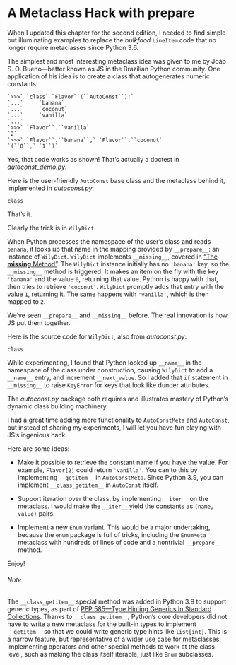 # A Metaclass Hack with __prepare__

When I updated this chapter for the second edition, I needed to find simple but illuminating examples to replace the _bulkfood_ `LineItem` code that no longer require metaclasses since Python 3.6.

The simplest and most interesting metaclass idea was given to me by João S. O. Bueno—better known as JS in the Brazilian Python community. One application of his idea is to create a class that autogenerates numeric constants:

    `>>>` `class` `Flavor``(``AutoConst``):`
    `...`     `banana`
    `...`     `coconut`
    `...`     `vanilla`
    `...`
    `>>>` `Flavor``.``vanilla`
    `2`
    `>>>` `Flavor``.``banana``,` `Flavor``.``coconut`
    `(``0``,` `1``)`

Yes, that code works as shown! That’s actually a doctest in _autoconst_demo.py_.

Here is the user-friendly `AutoConst` base class and the metaclass behind it, implemented in _autoconst.py_:

```
class
```

That’s it.

Clearly the trick is in `WilyDict`.

When Python processes the namespace of the user’s class and reads `banana`, it looks up that name in the mapping provided by `__prepare__`: an instance of `WilyDict`. `WilyDict` implements `__missing__`, covered in [“The __missing__ Method”](ch03.html#missing_method). The `WilyDict` instance initially has no `'banana'` key, so the `__missing__` method is triggered. It makes an item on the fly with the key `'banana'` and the value `0`, returning that value. Python is happy with that, then tries to retrieve `'coconut'`. `WilyDict` promptly adds that entry with the value `1`, returning it. The same happens with `'vanilla'`, which is then mapped to `2`.

We’ve seen `__prepare__` and `__missing__` before. The real innovation is how JS put them together.

Here is the source code for `WilyDict`, also from _autoconst.py_:

```
class
```

While experimenting, I found that Python looked up `__name__` in the namespace of the class under construction, causing `WilyDict` to add a `__name__` entry, and increment `__next_value`. So I added that `if` statement in `__missing__` to raise `KeyError` for keys that look like dunder attributes.

The _autoconst.py_ package both requires and illustrates mastery of Python’s dynamic class building machinery.

I had a great time adding more functionality to `AutoConstMeta` and `AutoConst`, but instead of sharing my experiments, I will let you have fun playing with JS’s ingenious hack.

Here are some ideas:

- Make it possible to retrieve the constant name if you have the value. For example, `Flavor[2]` could return `'vanilla'`. You can to this by implementing `__getitem__` in `AutoConstMeta`. Since Python 3.9, you can implement [`__class_getitem__`](https://fpy.li/24-16) in `AutoConst` itself.
    
- Support iteration over the class, by implementing `__iter__` on the metaclass. I would make the `__iter__` yield the constants as `(name, value)` pairs.
    
- Implement a new `Enum` variant. This would be a major undertaking, because the `enum` package is full of tricks, including the `EnumMeta` metaclass with hundreds of lines of code and a nontrivial `__prepare__` method.
    

Enjoy!

###### Note

The `__class_getitem__` special method was added in Python 3.9 to support generic types, as part of [PEP 585—Type Hinting Generics In Standard Collections](https://fpy.li/pep585). Thanks to `__class_getitem__`, Python’s core developers did not have to write a new metaclass for the built-in types to implement `__getitem__` so that we could write generic type hints like `list[int]`. This is a narrow feature, but representative of a wider use case for metaclasses: implementing operators and other special methods to work at the class level, such as making the class itself iterable, just like `Enum` subclasses.
